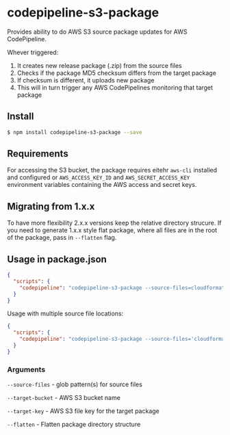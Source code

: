 # codepipeline-s3-package

Provides ability to do AWS S3 source package updates for AWS CodePipeline.

Whever triggered:
1. It creates new release package (.zip) from the source files
2. Checks if the package MD5 checksum differs from the target package
3. If checksum is different, it uploads new package
4. This will in turn trigger any AWS CodePipelines monitoring that target package


## Install

```sh
$ npm install codepipeline-s3-package --save
```


## Requirements

For accessing the S3 bucket, the package requires eitehr `aws-cli` installed and configured or
`AWS_ACCESS_KEY_ID` and `AWS_SECRET_ACCESS_KEY` environment variables containing the AWS access and
secret keys.


## Migrating from 1.x.x

To have more flexibility 2.x.x versions keep the relative directory strucure. If you need to
generate 1.x.x style flat package, where all files are in the root of the package, pass in
`--flatten` flag.


## Usage in package.json

```json
{
  "scripts": {
    "codepipeline": "codepipeline-s3-package --source-files=cloudformation/**/* --target-bucket=my-cloudformation-bucket --target-key=my-pipelines-source.zip"
  }
}
```

Usage with multiple source file locations:

```json
{
  "scripts": {
    "codepipeline": "codepipeline-s3-package --source-files='cloudformation/**/* tests/**/*' --target-bucket=my-cloudformation-bucket --target-key=my-pipelines-source.zip"
  }
}
```



### Arguments

`--source-files` - glob pattern(s) for source files

`--target-bucket` - AWS S3 bucket name

`--target-key` - AWS S3 file key for the target package

`--flatten` - Flatten package directory structure
